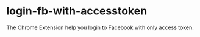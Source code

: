 # login-fb-with-accesstoken
The Chrome Extension help you login to Facebook with only access token.
